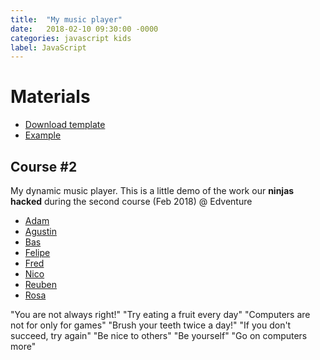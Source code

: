 ```yaml
---
title:  "My music player"
date:   2018-02-10 09:30:00 -0000
categories: javascript kids
label: JavaScript
---
```


# Materials
*   [Download template](/course-2/template.zip "Download the starter pack")
*   [Example](/course-2/example/music.html "This is an example")

## Course #2
My dynamic music player. This is a little demo of the work our **ninjas hacked** during the second course  (Feb 2018) @ Edventure


*   [Adam](/course-1/adam/index.html "You are not always right!")
*   [Agustin](/course-1/agustin/index.html "Try eating a fruit every day")
*   [Bas](/course-1/bas/index.html "Computers are not for only for games")
*   [Felipe](/course-1/felipe/index.html "Brush your teeth twice a day!")
*   [Fred](/course-1/fred/index.html "If you don't succeed, try again")
*   [Nico](/course-1/nico/index.html "Be nice to others")
*   [Reuben](/course-1/reuben/index.html "Be yourself")
*   [Rosa](/course-1/rosa/index.html "Go on computers more")

"You are not always right!"
"Try eating a fruit every day"
"Computers are not for only for games"
"Brush your teeth twice a day!"
"If you don't succeed, try again"
"Be nice to others"
"Be yourself"
"Go on computers more"
